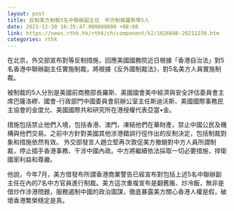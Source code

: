 ```yaml
---
layout: post
title: 反制美方制裁5名中聯辦副主任　中方制裁羅斯等5人
date: 2021-12-30 16:35:47.000000000 +08:00
link: https://news.rthk.hk/rthk/ch/component/k2/1626606-20211230.htm
categories: rthk
---
```


在北京，外交部宣布對等反制措施，回應美國國務院近日根據「香港自治法」對5名香港中聯辦副主任實施制裁，將根據《反外國制裁法》，對5名美方人員實施制裁。

被制裁的5人分別是美國前商務部長羅斯、美國國會美中經濟與安全評估委員會主席巴薩洛繆、國會-行政部門中國委員會前辦公室主任斯迪沃斯、美國國際事務民主協會的金度允、美國國際共和研究所在港授權代表亞當•金。

措施包括禁止他們入境，包括香港、澳門，凍結他們在華財產，禁止中國公民及機構與他們交易。之前中方針對美國其他涉港錯誤行徑作出的反制決定，包括制裁對象和措施依然有效。 外交部發言人趙立堅再次敦促美方撤銷對中方人員所謂制裁，停止插手香港事務、干涉中國內政。中方將繼續依法採取一切必要措施，捍衛國家利益和尊嚴。

他說，今年7月，美方借發布所謂香港商業警告已經宣布對包括上述5名中聯辦副主任在內的7名中方官員進行制裁。美方這次重複宣布是翻舊賬、炒冷飯，無非是借炒作涉港問題，服務遏制中國的政治圖謀，徹底暴露美方關心香港人權是假，破壞香港繁榮穩定是真。
